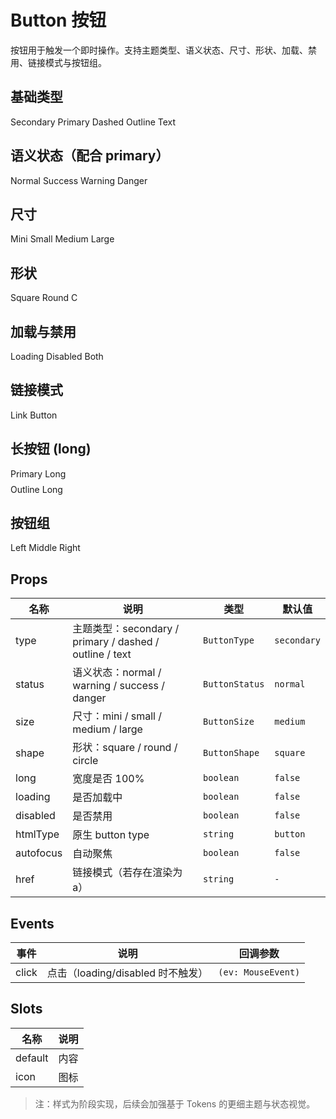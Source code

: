 # Button 按钮

按钮用于触发一个即时操作。支持主题类型、语义状态、尺寸、形状、加载、禁用、链接模式与按钮组。

## 基础类型

<Demo title="基础类型">

<BuigButton type="secondary">Secondary</BuigButton>
<BuigButton type="primary">Primary</BuigButton>
<BuigButton type="dashed">Dashed</BuigButton>
<BuigButton type="outline">Outline</BuigButton>
<BuigButton type="text">Text</BuigButton>

</Demo>

<BuigSpace>
</BuigSpace>

## 语义状态（配合 primary）

<Demo title="语义状态">
<BuigButton type="primary" status="normal">Normal</BuigButton>
<BuigButton type="primary" status="success">Success</BuigButton>
<BuigButton type="primary" status="warning">Warning</BuigButton>
<BuigButton type="primary" status="danger">Danger</BuigButton>
</Demo>

## 尺寸

<Demo title="尺寸">
<BuigButton size="mini" type="primary">Mini</BuigButton>
<BuigButton size="small" type="primary">Small</BuigButton>
<BuigButton size="medium" type="primary">Medium</BuigButton>
<BuigButton size="large" type="primary">Large</BuigButton>
</Demo>

## 形状

<Demo title="形状">
<BuigButton shape="square" type="primary">Square</BuigButton>
<BuigButton shape="round" type="primary">Round</BuigButton>
<BuigButton shape="circle" type="primary" :long="false">C</BuigButton>
</Demo>

## 加载与禁用

<Demo title="加载与禁用">
<BuigButton loading type="primary">Loading</BuigButton>
<BuigButton disabled type="primary">Disabled</BuigButton>
<BuigButton loading disabled type="primary">Both</BuigButton>
</Demo>

## 链接模式

<Demo title="链接模式">
<BuigButton href="https://example.com" target="_blank" type="text">Link Button</BuigButton>
</Demo>

## 长按钮 (long)

<Demo title="长按钮 100%">
<div style="width:300px;display:flex;flex-direction:column;gap:8px;">
<BuigButton long type="primary">Primary Long</BuigButton>
<BuigButton long type="outline">Outline Long</BuigButton>
</div>
</Demo>

## 按钮组

<Demo title="按钮组">
<BuigButtonGroup type="primary" size="small">
	<BuigButton>Left</BuigButton>
	<BuigButton>Middle</BuigButton>
	<BuigButton>Right</BuigButton>
</BuigButtonGroup>
</Demo>

## Props

| 名称      | 说明                                                    | 类型           | 默认值      |
| --------- | ------------------------------------------------------- | -------------- | ----------- |
| type      | 主题类型：secondary / primary / dashed / outline / text | `ButtonType`   | `secondary` |
| status    | 语义状态：normal / warning / success / danger           | `ButtonStatus` | `normal`    |
| size      | 尺寸：mini / small / medium / large                     | `ButtonSize`   | `medium`    |
| shape     | 形状：square / round / circle                           | `ButtonShape`  | `square`    |
| long      | 宽度是否 100%                                           | `boolean`      | `false`     |
| loading   | 是否加载中                                              | `boolean`      | `false`     |
| disabled  | 是否禁用                                                | `boolean`      | `false`     |
| htmlType  | 原生 button type                                        | `string`       | `button`    |
| autofocus | 自动聚焦                                                | `boolean`      | `false`     |
| href      | 链接模式（若存在渲染为 a）                              | `string`       | `-`         |

## Events

| 事件  | 说明                              | 回调参数           |
| ----- | --------------------------------- | ------------------ |
| click | 点击（loading/disabled 时不触发） | `(ev: MouseEvent)` |

## Slots

| 名称    | 说明 |
| ------- | ---- |
| default | 内容 |
| icon    | 图标 |

> 注：样式为阶段实现，后续会加强基于 Tokens 的更细主题与状态视觉。
